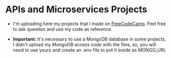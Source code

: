 # APIs and Microservices Projects

- I'm uploading here my projects that I made on <a href="https://www.freecodecamp.org">FreeCodeCamp</a>. Feel free to ask question and use my code as reference.

- <b>Important:</b> It's necessary to use a MongoDB database in some projects, I didn't upload my MongoDB access code with the files, so, you will need to use yours and create an .env file to put it inside as MONGO_URI.
